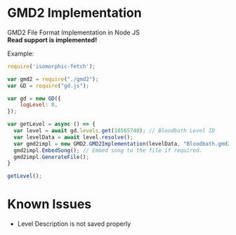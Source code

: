 # GMD2 Implementation
GMD2 File Format Implementation in Node JS <br>
**Read support is implemented!**

Example:
```js
require('isomorphic-fetch');

var gmd2 = require("./gmd2");
var GD = require("gd.js");

var gd = new GD({
    logLevel: 0,
});

var getLevel = async () => {
  var level = await gd.levels.get(10565740); // Bloodbath Level ID
  var levelData = await level.resolve();
  var gmd2impl = new GMD2.GMD2Implementation(levelData, "Bloodbath.gmd2", false);
  gmd2impl.EmbedSong(); // Embed song to the file if required.
  gmd2impl.GenerateFile();
}

getLevel();
```

# Known Issues
- Level Description is not saved properly

